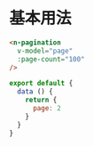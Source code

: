 # 基本用法
```html
<n-pagination
  v-model="page"
  :page-count="100"
/>
```

```js
export default {
  data () {
    return {
      page: 2
    }
  }
}
```